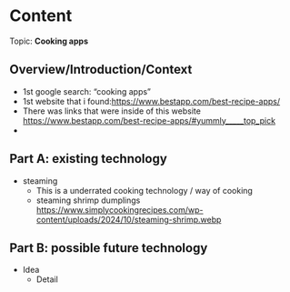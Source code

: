 # Content
Topic: **Cooking apps**

## Overview/Introduction/Context
* 1st google search: “cooking apps”
* 1st website that i found:https://www.bestapp.com/best-recipe-apps/
* There was links that were inside of this website https://www.bestapp.com/best-recipe-apps/#yummly_____top_pick
* 

## Part A: existing technology
* steaming 
  * This is a underrated cooking technology / way of cooking 
  * steaming shrimp dumplings https://www.simplycookingrecipes.com/wp-content/uploads/2024/10/steaming-shrimp.webp

## Part B: possible future technology
* Idea
  * Detail
